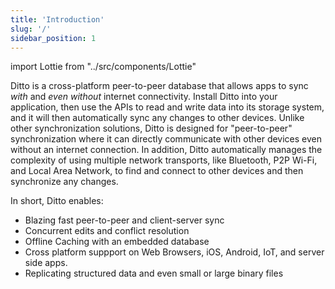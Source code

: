 ```yaml
---
title: 'Introduction'
slug: '/'
sidebar_position: 1
---
```


import Lottie from "../src/components/Lottie"

Ditto is a cross-platform peer-to-peer database that allows apps to sync _with_ and _even without_ internet connectivity. 
Install Ditto into your application, then use the APIs to read and write data into its storage system, and it will then automatically sync any changes to other devices. Unlike other synchronization solutions, Ditto is designed for "peer-to-peer" synchronization where it can directly communicate with other devices even without an internet connection. In addition, Ditto automatically manages the complexity of using multiple network transports, like Bluetooth, P2P Wi-Fi, and Local Area Network, to find and connect to other devices and then synchronize any changes.

In short, Ditto enables:

* Blazing fast peer-to-peer and client-server sync
* Concurrent edits and conflict resolution
* Offline Caching with an embedded database 
* Cross platform suppport on Web Browsers, iOS, Android, IoT, and server side apps.
* Replicating structured data and even small or large binary files

<Lottie path="/animations/intro/data.json" />
